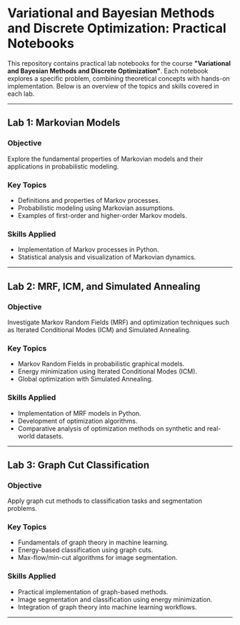 # Variational and Bayesian Methods and Discrete Optimization: Practical Notebooks

This repository contains practical lab notebooks for the course **"Variational and Bayesian Methods and Discrete Optimization"**. Each notebook explores a specific problem, combining theoretical concepts with hands-on implementation. Below is an overview of the topics and skills covered in each lab.

---

## **Lab 1: Markovian Models**

### **Objective**  
Explore the fundamental properties of Markovian models and their applications in probabilistic modeling.

### **Key Topics**  
- Definitions and properties of Markov processes.  
- Probabilistic modeling using Markovian assumptions.  
- Examples of first-order and higher-order Markov models.  

### **Skills Applied**  
- Implementation of Markov processes in Python.  
- Statistical analysis and visualization of Markovian dynamics.  

---

## **Lab 2: MRF, ICM, and Simulated Annealing**

### **Objective**  
Investigate Markov Random Fields (MRF) and optimization techniques such as Iterated Conditional Modes (ICM) and Simulated Annealing.

### **Key Topics**  
- Markov Random Fields in probabilistic graphical models.  
- Energy minimization using Iterated Conditional Modes (ICM).  
- Global optimization with Simulated Annealing.  

### **Skills Applied**  
- Implementation of MRF models in Python.  
- Development of optimization algorithms.  
- Comparative analysis of optimization methods on synthetic and real-world datasets.  

---

## **Lab 3: Graph Cut Classification**

### **Objective**  
Apply graph cut methods to classification tasks and segmentation problems.

### **Key Topics**  
- Fundamentals of graph theory in machine learning.  
- Energy-based classification using graph cuts.  
- Max-flow/min-cut algorithms for image segmentation.  

### **Skills Applied**  
- Practical implementation of graph-based methods.  
- Image segmentation and classification using energy minimization.  
- Integration of graph theory into machine learning workflows.  


---

